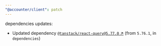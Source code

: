 ```yaml
---
"@accounter/client": patch
---
```

dependencies updates:
  - Updated dependency [`@tanstack/react-query@5.77.0` ↗︎](https://www.npmjs.com/package/@tanstack/react-query/v/5.77.0) (from `5.76.1`, in `dependencies`)
